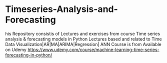 # Timeseries-Analysis-and-Forecasting
his Repository consistis of Lectures and exercises from course Time series analysis & forecasting models in Python 
Lectures based and related to Time Data Visualization|AR|MA|ARIMA|Regression| ANN
Course is from Available on Udemy
https://www.udemy.com/course/machine-learning-time-series-forecasting-in-python/

